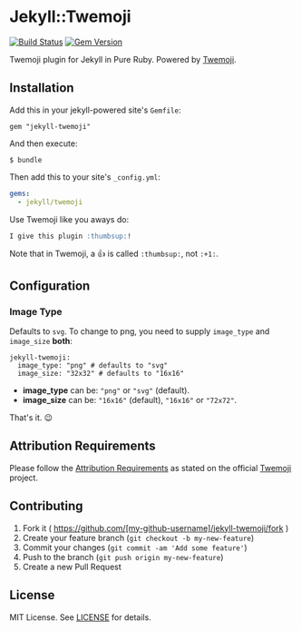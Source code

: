 # Jekyll::Twemoji

[![Build Status](https://img.shields.io/travis/JuanitoFatas/jekyll-twemoji.svg?style=flat-square)](https://travis-ci.org/JuanitoFatas/jekyll-twemoji)
[![Gem Version](https://img.shields.io/gem/v/jekyll-twemoji.svg?style=flat-square)](https://rubygems.org/gems/jekyll-twemoji)

Twemoji plugin for Jekyll in Pure Ruby. Powered by [Twemoji](https://github.com/jollygoodcode/twemoji).

## Installation

Add this in your jekyll-powered site's `Gemfile`:

```
gem "jekyll-twemoji"
```
And then execute:

```
$ bundle
```

Then add this to your site's `_config.yml`:

```yml
gems:
  - jekyll/twemoji
```

Use Twemoji like you aways do:

```markdown
I give this plugin :thumbsup:!
```

Note that in Twemoji, a :+1: is called `:thumbsup:`, not `:+1:`.

## Configuration

### Image Type

Defaults to `svg`. To change to png, you need to supply `image_type` and
`image_size` **both**:

```
jekyll-twemoji:
  image_type: "png" # defaults to "svg"
  image_size: "32x32" # defaults to "16x16"
```

- **image_type** can be: `"png"` or `"svg"` (default).
- **image_size** can be: `"16x16"` (default), `"16x16"` or `"72x72"`.

That's it. :wink:

## Attribution Requirements

Please follow the [Attribution Requirements](https://github.com/twitter/twemoji#attribution-requirements) as stated on the official [Twemoji](https://github.com/twitter/twemoji) project.

## Contributing

1. Fork it ( https://github.com/[my-github-username]/jekyll-twemoji/fork )
2. Create your feature branch (`git checkout -b my-new-feature`)
3. Commit your changes (`git commit -am 'Add some feature'`)
4. Push to the branch (`git push origin my-new-feature`)
5. Create a new Pull Request

## License

MIT License. See [LICENSE](LICENSE) for details.
